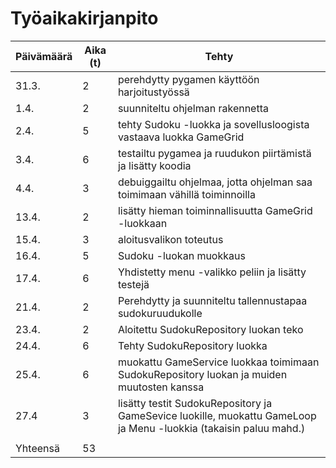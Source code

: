 # Työaikakirjanpito


| Päivämäärä | Aika (t) | Tehty |
|----------- |----------|-------|
| 31.3.      | 2        | perehdytty pygamen käyttöön harjoitustyössä |
| 1.4.       | 2        | suunniteltu ohjelman rakennetta |
| 2.4.       | 5        | tehty Sudoku -luokka ja sovellusloogista vastaava luokka GameGrid |
| 3.4.       | 6        | testailtu pygamea ja ruudukon piirtämistä ja lisätty koodia |
| 4.4.       | 3        | debuiggailtu ohjelmaa, jotta ohjelman saa toimimaan vähillä toiminnoilla |
| 13.4.      | 2        | lisätty hieman toiminnallisuutta GameGrid -luokkaan |
| 15.4.      | 3        | aloitusvalikon toteutus |
| 16.4.      | 5        | Sudoku -luokan muokkaus |
| 17.4.      | 6        | Yhdistetty menu -valikko peliin ja lisätty testejä |
| 21.4.      | 2        | Perehdytty ja suunniteltu tallennustapaa sudokuruudukolle  |
| 23.4.      | 2        | Aloitettu SudokuRepository luokan teko  |
| 24.4.      | 6        |  Tehty SudokuRepository luokka  |
| 25.4.      | 6        | muokattu GameService luokkaa toimimaan SudokuRepository luokan ja muiden muutosten kanssa |
| 27.4       | 3        | lisätty testit SudokuRepository ja GameSevice luokille, muokattu GameLoop ja Menu -luokkia (takaisin paluu mahd.) |
|            |          |       |
|  Yhteensä  | 53       |       |
